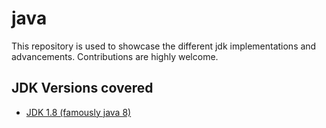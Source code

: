# java

This repository is used to showcase the different jdk implementations and 
advancements. Contributions are highly welcome.

## JDK Versions covered
 - [JDK 1.8 \(famously java 8)](8/README.md)
